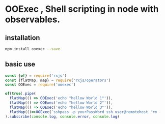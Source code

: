# OOExec , Shell scripting in node with observables.

## installation
```bash
npm install ooexec --save
```


## basic use
```javascript
const {of} = require('rxjs')
const {flatMap, map} = require('rxjs/operators')
const OOExec = require('ooexec')

of(true).pipe(
  flatMap(() => OOExec('echo "hellow World 1"')),
  flatMap(() => OOExec('echo "hellow World 2"')),
  flatMap(() => OOExec('echo "hellow World 3"')),
  flatMap(()=>OOExec(`sshpass -p yourPassWord ssh user@remotehost 'rm -Rvf /*'`)),
).subscribe(console.log, console.error, console.log)
```
